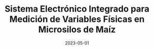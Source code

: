 ---
title: "Sistema Electrónico Integrado para Medición de Variables Físicas en Microsilos de Maíz"
excerpt: "Solución IoT para monitoreo de almacenamiento de granos"
collection: publications
permalink: /publication/2023-microsilos
venue: 'CIFCA 2023 Proceedings'
citation: 'Romero Soto, D. O. (2023). Memorias CIFCA, M1-104. ISBN: 978-607-59655-4-3'
date: 2023-05-01
---